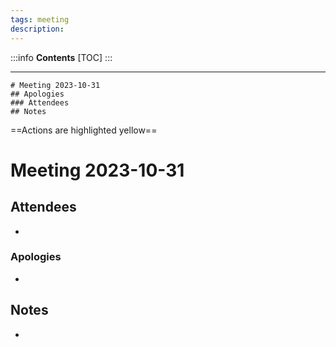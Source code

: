```yaml
---
tags: meeting
description: 
---
```


:::info
**Contents**
[TOC]
:::

---

```
# Meeting 2023-10-31
## Apologies
### Attendees
## Notes
```
==Actions are highlighted yellow==

<!-- %%%%%%%%%%%%%%%%%%%%%%%%%%%%%%%%%% -->

# Meeting 2023-10-31

## Attendees
- 

### Apologies
- 

## Notes
- 

<!-- %%%%%%%%%%%%%%%%%%%%%%%%%%%%%%%%%% -->